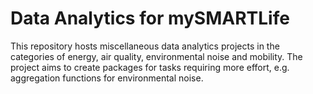 # Data Analytics for mySMARTLife
This repository hosts miscellaneous data analytics projects in the categories of energy, air quality, environmental noise and mobility. The project aims to create packages for tasks requiring more effort, e.g. aggregation functions for environmental noise.
